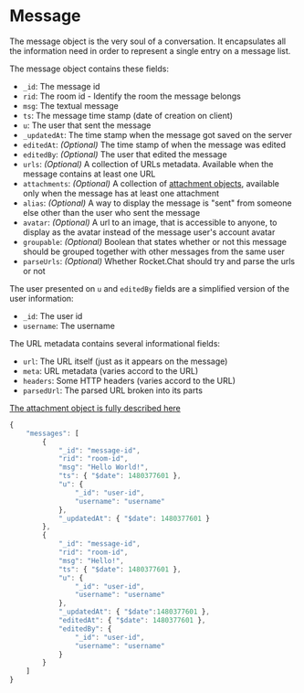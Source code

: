 # Message

The message object is the very soul of a conversation. It encapsulates all the information need in order to represent a single entry on a message list.

The message object contains these fields:

* `_id`: The message id
* `rid`: The room id - Identify the room the message belongs
* `msg`: The textual message
* `ts`: The message time stamp (date of creation on client)
* `u`: The user that sent the message
* `_updatedAt`: The time stamp when the message got saved on the server
* `editedAt`: _(Optional)_ The time stamp of when the message was edited
* `editedBy`: _(Optional)_ The user that edited the message
* `urls`: _(Optional)_ A collection of URLs metadata. Available when the message contains at least one URL
* `attachments`: _(Optional)_ A collection of [attachment objects](../rest-api/methods/chat/postmessage.md#attachments-detail), available only when the message has at least one attachment
* `alias`: _(Optional)_ A way to display the message is "sent" from someone else other than the user who sent the message
* `avatar`: _(Optional)_ A url to an image, that is accessible to anyone, to display as the avatar instead of the message user's account avatar
* `groupable`: _(Optional)_ Boolean that states whether or not this message should be grouped together with other messages from the same user
* `parseUrls`: _(Optional)_ Whether Rocket.Chat should try and parse the urls or not

The user presented on `u` and `editedBy` fields are a simplified version of the user information:

* `_id`: The user id
* `username`: The username

The URL metadata contains several informational fields:

* `url`: The URL itself (just as it appears on the message)
* `meta`: URL metadata (varies accord to the URL)
* `headers`: Some HTTP headers (varies accord to the URL)
* `parsedUrl`: The parsed URL broken into its parts

[The attachment object is fully described here](../rest-api/methods/chat/postmessage.md#attachments-detail)

```javascript
{
    "messages": [
        {
            "_id": "message-id",
            "rid": "room-id",
            "msg": "Hello World!",
            "ts": { "$date": 1480377601 },
            "u": {
                "_id": "user-id",
                "username": "username"
            },
            "_updatedAt": { "$date": 1480377601 }
        },
        {
            "_id": "message-id",
            "rid": "room-id",
            "msg": "Hello!",
            "ts": { "$date": 1480377601 },
            "u": {
                "_id": "user-id",
                "username": "username"
            },
            "_updatedAt": { "$date":1480377601 },
            "editedAt": { "$date": 1480377601 },
            "editedBy": {
                "_id": "user-id",
                "username": "username"
            }
        }
    ]
}
```
